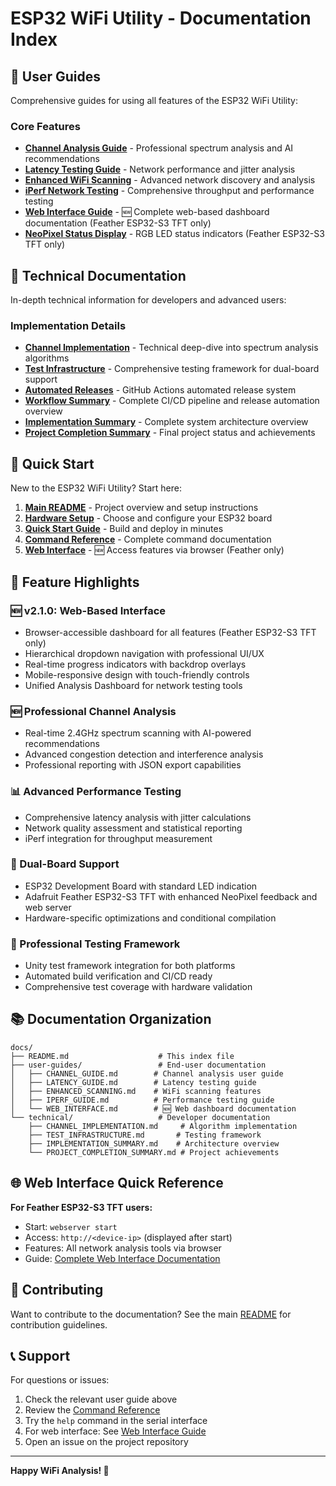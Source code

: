 # ESP32 WiFi Utility - Documentation Index

## 📖 User Guides

Comprehensive guides for using all features of the ESP32 WiFi Utility:

### Core Features
- **[Channel Analysis Guide](user-guides/CHANNEL_GUIDE.md)** - Professional spectrum analysis and AI recommendations
- **[Latency Testing Guide](user-guides/LATENCY_GUIDE.md)** - Network performance and jitter analysis
- **[Enhanced WiFi Scanning](user-guides/ENHANCED_SCANNING.md)** - Advanced network discovery and analysis
- **[iPerf Network Testing](user-guides/IPERF_GUIDE.md)** - Comprehensive throughput and performance testing
- **[Web Interface Guide](user-guides/WEB_INTERFACE.md)** - 🆕 Complete web-based dashboard documentation (Feather ESP32-S3 TFT only)
- **[NeoPixel Status Display](user-guides/NEOPIXEL_GUIDE.md)** - RGB LED status indicators (Feather ESP32-S3 TFT only)

## 🔧 Technical Documentation

In-depth technical information for developers and advanced users:

### Implementation Details
- **[Channel Implementation](technical/CHANNEL_IMPLEMENTATION.md)** - Technical deep-dive into spectrum analysis algorithms
- **[Test Infrastructure](technical/TEST_INFRASTRUCTURE.md)** - Comprehensive testing framework for dual-board support
- **[Automated Releases](technical/AUTOMATED_RELEASES.md)** - GitHub Actions automated release system
- **[Workflow Summary](technical/WORKFLOW_SUMMARY.md)** - Complete CI/CD pipeline and release automation overview
- **[Implementation Summary](technical/IMPLEMENTATION_SUMMARY.md)** - Complete system architecture overview
- **[Project Completion Summary](technical/PROJECT_COMPLETION_SUMMARY.md)** - Final project status and achievements

## 🚀 Quick Start

New to the ESP32 WiFi Utility? Start here:

1. **[Main README](../README.md)** - Project overview and setup instructions
2. **[Hardware Setup](../README.md#hardware-requirements--dual-board-support)** - Choose and configure your ESP32 board
3. **[Quick Start Guide](../README.md#quick-start)** - Build and deploy in minutes
4. **[Command Reference](../README.md#command-reference)** - Complete command documentation
5. **[Web Interface](user-guides/WEB_INTERFACE.md)** - 🆕 Access features via browser (Feather only)

## 🎯 Feature Highlights

### 🆕 v2.1.0: Web-Based Interface
- Browser-accessible dashboard for all features (Feather ESP32-S3 TFT only)
- Hierarchical dropdown navigation with professional UI/UX
- Real-time progress indicators with backdrop overlays
- Mobile-responsive design with touch-friendly controls
- Unified Analysis Dashboard for network testing tools

### 🆕 Professional Channel Analysis
- Real-time 2.4GHz spectrum scanning with AI-powered recommendations
- Advanced congestion detection and interference analysis
- Professional reporting with JSON export capabilities

### 📊 Advanced Performance Testing  
- Comprehensive latency analysis with jitter calculations
- Network quality assessment and statistical reporting
- iPerf integration for throughput measurement

### 🔧 Dual-Board Support
- ESP32 Development Board with standard LED indication
- Adafruit Feather ESP32-S3 TFT with enhanced NeoPixel feedback and web server
- Hardware-specific optimizations and conditional compilation

### 🧪 Professional Testing Framework
- Unity test framework integration for both platforms
- Automated build verification and CI/CD ready
- Comprehensive test coverage with hardware validation

## 📚 Documentation Organization

```
docs/
├── README.md                    # This index file
├── user-guides/                 # End-user documentation
│   ├── CHANNEL_GUIDE.md        # Channel analysis user guide
│   ├── LATENCY_GUIDE.md        # Latency testing guide
│   ├── ENHANCED_SCANNING.md    # WiFi scanning features
│   ├── IPERF_GUIDE.md          # Performance testing guide
│   └── WEB_INTERFACE.md        # 🆕 Web dashboard documentation
└── technical/                   # Developer documentation
    ├── CHANNEL_IMPLEMENTATION.md     # Algorithm implementation
    ├── TEST_INFRASTRUCTURE.md       # Testing framework
    ├── IMPLEMENTATION_SUMMARY.md    # Architecture overview
    └── PROJECT_COMPLETION_SUMMARY.md # Project achievements
```

## 🌐 Web Interface Quick Reference

**For Feather ESP32-S3 TFT users:**
- Start: `webserver start`
- Access: `http://<device-ip>` (displayed after start)
- Features: All network analysis tools via browser
- Guide: [Complete Web Interface Documentation](user-guides/WEB_INTERFACE.md)

## 🤝 Contributing

Want to contribute to the documentation? See the main [README](../README.md) for contribution guidelines.

## 📞 Support

For questions or issues:
1. Check the relevant user guide above
2. Review the [Command Reference](../README.md#command-reference)
3. Try the `help` command in the serial interface
4. For web interface: See [Web Interface Guide](user-guides/WEB_INTERFACE.md#troubleshooting)
5. Open an issue on the project repository

---

**Happy WiFi Analysis! 📡**